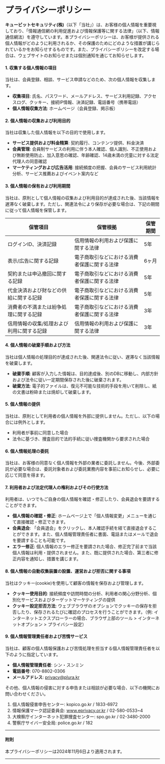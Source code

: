 # プライバシーポリシー

**キュービットセキュリティ(株)**（以下「当社」）は、お客様の個人情報を重要視しており、「情報通信網の利用促進および情報保護等に関する法律」（以下、情報通信網法）を遵守しています。本プライバシーポリシーは、お客様が提供される個人情報がどのように利用されるか、その保護のためにどのような措置が講じられているかをお知らせするものです。また、プライバシーポリシーを改定する場合は、ウェブサイトのお知らせまたは個別通知を通じてお知らせします。

#### 1. 収集する個人情報の項目
当社は、会員登録、相談、サービス申請などのため、次の個人情報を収集します。

- **収集項目**: 氏名、パスワード、メールアドレス、サービス利用記録、アクセスログ、クッキー、接続IP情報、決済記録、電話番号（携帯電話）
- **個人情報収集方法**: ホームページ（会員登録、掲示板）

#### 2. 個人情報の収集および利用目的
当社は収集した個人情報を以下の目的で使用します。

- **サービス提供および料金精算**: 契約履行、コンテンツ提供、料金決済
- **会員管理**: 会員制サービスの利用に伴う本人確認、個人識別、不正使用および無断使用防止、加入意思の確認、年齢確認、14歳未満の児童に対する法定代理人の同意確認
- **マーケティングおよび広告活用**: 接続頻度の把握、会員のサービス利用統計分析、サービス推薦およびイベント案内など

#### 3. 個人情報の保有および利用期間
当社は、原則として個人情報の収集および利用目的が達成された後、当該情報を遅滞なく破棄します。ただし、関連法令により保存が必要な場合は、下記の期間に従って個人情報を保管します。

| 保管項目                  | 保管根拠                                | 保管期間                           |
|--------------------------|-----------------------------------------|----------------------------------|
| ログインID、決済記録     | 信用情報の利用および保護に関する法律      | 5年                                |
| 表示/広告に関する記録     | 電子商取引などにおける消費者保護に関する法律 | 6ヶ月                              |
| 契約または申込撤回に関する記録 | 電子商取引などにおける消費者保護に関する法律 | 5年                                |
| 代金決済および財などの供給に関する記録 | 電子商取引などにおける消費者保護に関する法律 | 5年                                |
| 消費者の不満または紛争処理に関する記録 | 電子商取引などにおける消費者保護に関する法律 | 3年                                |
| 信用情報の収集/処理および利用に関する記録 | 信用情報の利用および保護に関する法律      | 3年                                |

#### 4. 個人情報の破棄手順および方法
当社は個人情報の処理目的が達成された後、関連法令に従い、遅滞なく当該情報を破棄します。

- **破棄手順**: 顧客が入力した情報は、目的達成後、別のDBに移動し、内部方針および法令に従い一定期間保存された後に破棄されます。
- **破棄方法**: 電子的ファイルは、復元不可能な技術的手段を用いて削除し、紙の文書は粉砕または焼却して破棄します。

#### 5. 個人情報の提供
当社は、原則として利用者の個人情報を外部に提供しません。ただし、以下の場合には例外とします。

- 利用者が事前に同意した場合
- 法令に基づき、捜査目的で法的手続に従い捜査機関から要求された場合

#### 6. 個人情報処理の委託
当社は、お客様の同意なく個人情報を外部の業者に委託しません。今後、外部委託が必要な場合は、委託対象者および委託業務内容を事前にお知らせし、必要に応じて同意を得ます。

#### 7. 利用者および法定代理人の権利およびその行使方法
利用者は、いつでもご自身の個人情報を確認・修正したり、会員退会を要請することができます。

- **個人情報の確認・修正**: ホームページ上で「個人情報変更」メニューを通じて直接確認・修正できます。
- **会員退会**: 「会員退会」をクリックし、本人確認手続を経て直接退会することができます。また、個人情報管理責任者に書面、電話またはメールで退会を要請することも可能です。
- **エラー修正**: 個人情報のエラー修正を要請された場合、修正完了前まで当該個人情報は利用・提供されません。また、既に提供された場合、第三者に修正内容を通知し、措置を講じます。

#### 8. 個人情報の自動収集装置の設置、運営および拒否に関する事項
当社はクッキー(cookie)を使用して顧客の情報を保存および管理します。

- **クッキー使用目的**: 接続頻度や訪問時間の分析、利用者の関心分野分析、個別化サービスおよびターゲットマーケティングの提供
- **クッキー設定拒否方法**: ウェブブラウザのオプションでクッキーの保存を拒否したり、保存されるたびに確認のプロセスを行うことができます。（例: インターネットエクスプローラーの場合、ブラウザ上部のツール > インターネットオプション > プライバシー設定）

#### 9. 個人情報管理責任者および苦情サービス
当社は、顧客の個人情報保護および苦情処理を担当する個人情報管理責任者を以下のように指定しています。

- **個人情報管理責任者**: シン・スンミン
- **電話番号**: 070-8802-0306
- **メールアドレス**: privacy@plura.kr

その他、個人情報の侵害に対する申告または相談が必要な場合、以下の機関にお問い合わせください。

1. 個人情報侵害申告センター: kopico.go.kr / 1833-6972
2. 情報保護マーク認証委員会: www.eprivacy.or.kr / 02-580-0533~4
3. 大検察庁インターネット犯罪捜査センター: spo.go.kr / 02-3480-2000
4. 警察庁サイバー安全局: police.go.kr / 182

---

#### 附則
本プライバシーポリシーは2024年11月6日より適用されます。

--- 
